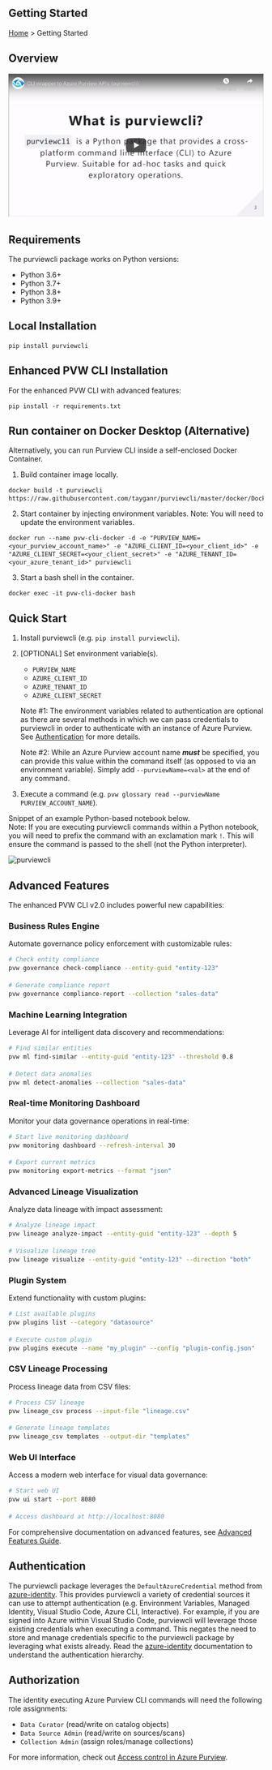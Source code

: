 ## Getting Started

[Home](../../README.md) > Getting Started

## Overview

[![YouTube](../image/purviewcli_youtube.png)](https://www.youtube.com/watch?v=ycr1G5iMM6U)

## Requirements

The purviewcli package works on Python versions:

* Python 3.6+
* Python 3.7+
* Python 3.8+
* Python 3.9+

## Local Installation

```
pip install purviewcli
```

## Enhanced PVW CLI Installation

For the enhanced PVW CLI with advanced features:

```
pip install -r requirements.txt
```

## Run container on Docker Desktop (Alternative)

Alternatively, you can run Purview CLI inside a self-enclosed Docker Container.

1. Build container image locally.
```
docker build -t purviewcli https://raw.githubusercontent.com/tayganr/purviewcli/master/docker/Dockerfile
```

2. Start container by injecting environment variables. Note: You will need to update the environment variables.
```
docker run --name pvw-cli-docker -d -e "PURVIEW_NAME=<your_purview_account_name>" -e "AZURE_CLIENT_ID=<your_client_id>" -e "AZURE_CLIENT_SECRET=<your_client_secret>" -e "AZURE_TENANT_ID=<your_azure_tenant_id>" purviewcli
```

3. Start a bash shell in the container.
```
docker exec -it pvw-cli-docker bash
```

## Quick Start

1. Install purviewcli (e.g. `pip install purviewcli`).

2. [OPTIONAL] Set environment variable(s).
    *  `PURVIEW_NAME`
    * `AZURE_CLIENT_ID`
    * `AZURE_TENANT_ID`
    * `AZURE_CLIENT_SECRET`

   Note #1: The environment variables related to authentication are optional as there are several methods in which we can pass credentials to purviewcli in order to authenticate with an instance of Azure Purview. See [Authentication](#authentication) for more details. 

   Note #2: While an Azure Purview account name ***must*** be specified, you can provide this value within the command itself (as opposed to via an environment variable). Simply add `--purviewName=<val>` at the end of any command.

3. Execute a command (e.g. `pvw glossary read --purviewName PURVIEW_ACCOUNT_NAME`).

Snippet of an example Python-based notebook below.  
Note: If you are executing purviewcli commands within a Python notebook, you will need to prefix the command with an exclamation mark `!`. This will ensure the command is passed to the shell (not the Python interpreter).

![purviewcli](https://raw.githubusercontent.com/tayganr/purviewcli/master/doc/image/purviewcli_notebook.png)

## Advanced Features

The enhanced PVW CLI v2.0 includes powerful new capabilities:

### Business Rules Engine
Automate governance policy enforcement with customizable rules:
```bash
# Check entity compliance
pvw governance check-compliance --entity-guid "entity-123"

# Generate compliance report
pvw governance compliance-report --collection "sales-data"
```

### Machine Learning Integration
Leverage AI for intelligent data discovery and recommendations:
```bash
# Find similar entities
pvw ml find-similar --entity-guid "entity-123" --threshold 0.8

# Detect data anomalies
pvw ml detect-anomalies --collection "sales-data"
```

### Real-time Monitoring Dashboard
Monitor your data governance operations in real-time:
```bash
# Start live monitoring dashboard
pvw monitoring dashboard --refresh-interval 30

# Export current metrics
pvw monitoring export-metrics --format "json"
```

### Advanced Lineage Visualization
Analyze data lineage with impact assessment:
```bash
# Analyze lineage impact
pvw lineage analyze-impact --entity-guid "entity-123" --depth 5

# Visualize lineage tree
pvw lineage visualize --entity-guid "entity-123" --direction "both"
```

### Plugin System
Extend functionality with custom plugins:
```bash
# List available plugins
pvw plugins list --category "datasource"

# Execute custom plugin
pvw plugins execute --name "my_plugin" --config "plugin-config.json"
```

### CSV Lineage Processing
Process lineage data from CSV files:
```bash
# Process CSV lineage
pvw lineage_csv process --input-file "lineage.csv"

# Generate lineage templates
pvw lineage_csv templates --output-dir "templates"
```

### Web UI Interface
Access a modern web interface for visual data governance:
```bash
# Start web UI
pvw ui start --port 8080

# Access dashboard at http://localhost:8080
```

For comprehensive documentation on advanced features, see [Advanced Features Guide](../ADVANCED_FEATURES.md).

## Authentication

The purviewcli package leverages the `DefaultAzureCredential` method from [azure-identity](https://github.com/Azure/azure-sdk-for-python/tree/master/sdk/identity/azure-identity#defaultazurecredential). This provides purviewcli a variety of credential sources it can use to attempt authentication (e.g. Environment Variables, Managed Identity, Visual Studio Code, Azure CLI, Interactive). For example, if you are signed into Azure within Visual Studio Code, purviewcli will leverage those existing credentials when executing a command. This negates the need to store and manage credentials specific to the purviewcli package by leveraging what exists already. Read the [azure-identity](https://github.com/Azure/azure-sdk-for-python/tree/master/sdk/identity/azure-identity#defaultazurecredential) documentation to understand the authentication hierarchy.

## Authorization

The identity executing Azure Purview CLI commands will need the following role assignments:  

* `Data Curator` (read/write on catalog objects)
* `Data Source Admin` (read/write on sources/scans)
* `Collection Admin` (assign roles/manage collections)

For more information, check out [Access control in Azure Purview](https://docs.microsoft.com/en-us/azure/purview/catalog-permissions).